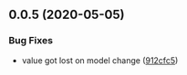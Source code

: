 ## 0.0.5 (2020-05-05)


### Bug Fixes

* value got lost on model change ([912cfc5](https://github.com/tommy4st/redyform/commit/912cfc52e9bf8ab38f40056beb24dc8a9dfcb9d8))



